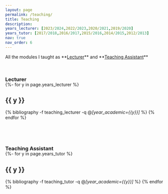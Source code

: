 ```yaml
---
layout: page
permalink: /teaching/
title: Teaching
description: 
years_lecturer: [2023/2024,2022/2023,2020/2021,2019/2020]
years_tutor: [2017/2018,2016/2017,2015/2016,2014/2015,2012/2013]
nav: true
nav_order: 6
---
```



<p markdown="1"> 
All the modules I taught as **<a href="#lecturer">Lecturer</a>** and
**<a href="#tutor">Teaching Assistant</a>**  
</p>




<div class="publications">



<a id="lecturer"><h3 style="margin-top: 3.3rem; margin-bottom: -1.0rem;">Lecturer</h3></a>

{%- for y in page.years_lecturer %}    
    <h2 class="year">{{ y }}</h2>
        {% bibliography -f teaching_lecturer -q @*[year_academic={{y}}]* %}
{% endfor %}





<a id="tutor"><h3 style="margin-top: 5rem; margin-bottom: -1.0rem;">Teaching Assistant</h3></a>

{%- for y in page.years_tutor %}    
    <h2 class="year">{{ y }}</h2>
        {% bibliography -f teaching_tutor -q @*[year_academic={{y}}]* %}
{% endfor %}


</div>

